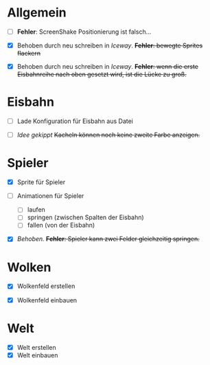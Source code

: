 # Allgemein

* [ ] **Fehler**: ScreenShake Positionierung ist falsch...
* [x] Behoben durch neu schreiben in *Iceway*. ~~**Fehler**: bewegte Sprites flackern~~
* [x] Behoben durch neu schreiben in *Iceway*. ~~**Fehler**: wenn die erste Eisbahnreihe nach oben gesetzt wird, ist die Lücke zu groß.~~


# Eisbahn

* [ ] Lade Konfiguration für Eisbahn aus Datei
* [ ] *Idee gekippt* ~~Kacheln können noch keine zweite Farbe anzeigen.~~


# Spieler

* [x] Sprite für Spieler
* [ ] Animationen für Spieler
	* [ ] laufen
	* [ ] springen (zwischen Spalten der Eisbahn)
	* [ ] fallen (von der Eisbahn)
* [x] *Behoben.* ~~**Fehler**: Spieler kann zwei Felder gleichzeitig springen.~~


# Wolken

* [x] Wolkenfeld erstellen
* [x] Wolkenfeld einbauen


# Welt

* [x] Welt erstellen
* [x] Welt einbauen